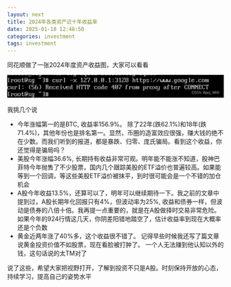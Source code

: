 ```yaml
---
layout: next
title: 2024年各类资产近十年收益率
date: 2025-01-18 12:48:50
categories: investment
tags: investment
---
```


同花顺做了一张2024年度资产收益图，大家可以看看
<!-- more -->
![](image1.png)



我挑几个说
* 今年涨幅第一的是BTC, 收益率156.9%。 除了22年(跌62.1%)和18年(跌71.4%)，其他年份也是排名第一。显然，币圈的造富效应很强，赚大钱的绝不在少数。而我们听到的报道，都是暴跌、归零、庞氏骗局。看到这个收益，你还觉得是骗局吗？
* 美股今年涨幅36.6%, 长期持有收益非常可观。明年能不能涨不知道，股神巴菲特今年抛售了不少股票，国内几个跟踪美股的ETF溢价也普遍较高。如果能等到一个回调，等这些美股ETF溢价被抹平，到时很可能会是一个不错的加仓机会
* A股今年收益13.5%，还算可以了，明年可以继续期待一下。我之前的文章中提到过，A股长期年化回报只有4%，但波动率为25%, 收益和债券一样，但波动是债券的八倍十倍。我再提一点重要的，就是在A股做择时交易非常危险。如果今年的924行情这几天，你阴差阳错地踏空了，估计收益率到现在大概率还是个负数
* 黄金近两年涨了40%多，这个收益很不错了。 记得早些时候我还写了篇文章说黄金投资价值不如股票，现在看脸被打肿了。 一个人无法赚到他认知以外的钱，这句话说的太TM对了

说了这些，希望大家把视野打开，了解到投资不只是A股。时刻保持开放的心态，持续学习，提高自己的姿势水平